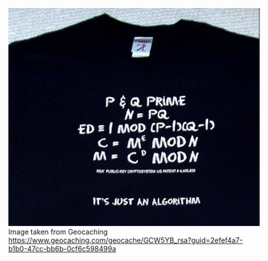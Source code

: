 ![](https://github.com/isaiMercado/Computer-Security-Class-Projects/blob/master/Lab05_RSA/Images/rsa.jpg)
Image taken from Geocaching
</br>
https://www.geocaching.com/geocache/GCW5YB_rsa?guid=2efef4a7-b1b0-47cc-bb6b-0cf6c598499a